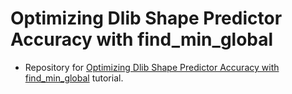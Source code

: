 # Optimizing Dlib Shape Predictor Accuracy with find_min_global
- Repository for [Optimizing Dlib Shape Predictor Accuracy with find_min_global](https://www.pyimagesearch.com/2020/01/13/optimizing-dlib-shape-predictor-accuracy-with-find_min_global/) tutorial.
